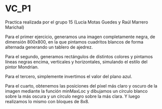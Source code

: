 # VC_P1

Practica realizada por el grupo 15 (Lucía Motas Guedes y Raúl Marrero Marichal)

Para el primer ejercicio, generamos una imagen completamente negra, de dimensión 800x800, en la que pintamos cuadritos blancos de forma alternada generando un tablero de ajedrez.

Para el segundo, generamos rectángulos de distintos colores y pintamos líneas negras encima, verticales y horizontales, simulando el estilo del pintor Mondrian.

Para el tercero, simplemente invertimos el valor del plano azul.

Para el cuarto, obtenemos las posiciones del píxel más claro y oscuro de la imagen mediante la función minMaxLoc y dibujamos un círculo blanco sobre la más oscura y un círculo negro sobre la más clara. Y luego realizamos lo mismo con bloques de 8x8.
